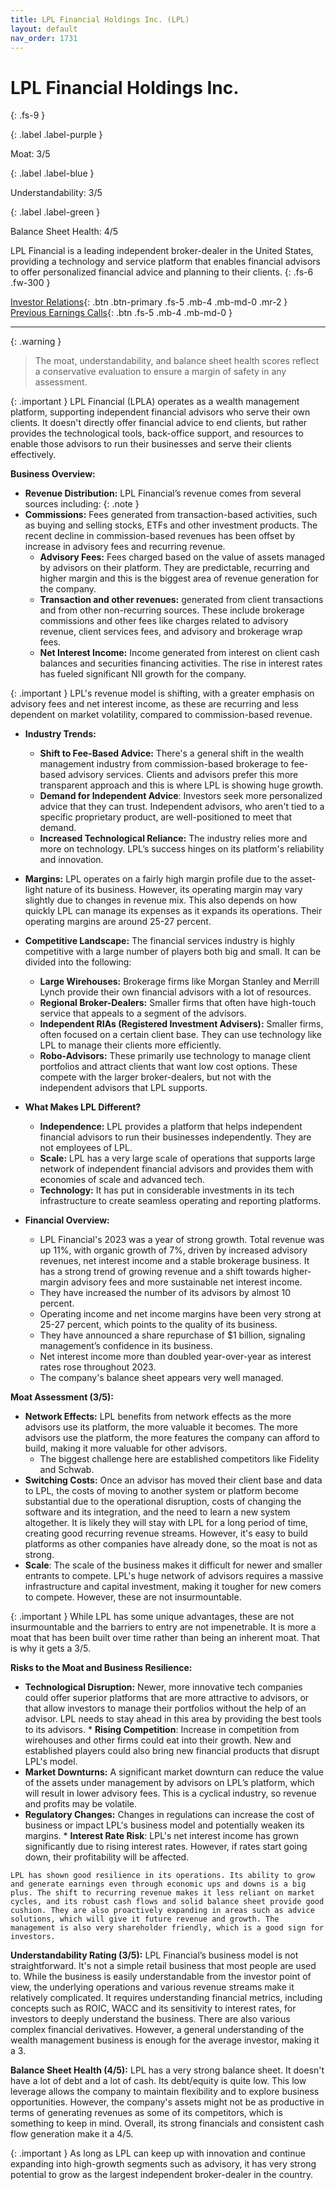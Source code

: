 ```yaml
---
title: LPL Financial Holdings Inc. (LPL)
layout: default
nav_order: 1731
---
```


# LPL Financial Holdings Inc.
{: .fs-9 }

{: .label .label-purple }

Moat: 3/5

{: .label .label-blue }

Understandability: 3/5

{: .label .label-green }

Balance Sheet Health: 4/5

LPL Financial is a leading independent broker-dealer in the United States, providing a technology and service platform that enables financial advisors to offer personalized financial advice and planning to their clients.
{: .fs-6 .fw-300 }

[Investor Relations](https://www.google.com/search?q=LPL+investor+relations){: .btn .btn-primary .fs-5 .mb-4 .mb-md-0 .mr-2 }
[Previous Earnings Calls](https://discountingcashflows.com/company/LPL/transcripts/){: .btn .fs-5 .mb-4 .mb-md-0 }

---

{: .warning }
>The moat, understandability, and balance sheet health scores reflect a conservative evaluation to ensure a margin of safety in any assessment.



{: .important }
LPL Financial (LPLA) operates as a wealth management platform, supporting independent financial advisors who serve their own clients.  It doesn't directly offer financial advice to end clients, but rather provides the technological tools, back-office support, and resources to enable those advisors to run their businesses and serve their clients effectively.

**Business Overview:**

*   **Revenue Distribution:** LPL Financial’s revenue comes from several sources including:
{: .note }
*   **Commissions:** Fees generated from transaction-based activities, such as buying and selling stocks, ETFs and other investment products. The recent decline in commission-based revenues has been offset by increase in advisory fees and recurring revenue.
    *  **Advisory Fees:** Fees charged based on the value of assets managed by advisors on their platform. They are predictable, recurring and higher margin and this is the biggest area of revenue generation for the company.
    *  **Transaction and other revenues:** generated from client transactions and from other non-recurring sources. These include brokerage commissions and other fees like charges related to advisory revenue, client services fees, and advisory and brokerage wrap fees.
    *   **Net Interest Income:** Income generated from interest on client cash balances and securities financing activities. The rise in interest rates has fueled significant NII growth for the company. 

{: .important }
LPL's revenue model is shifting, with a greater emphasis on advisory fees and net interest income, as these are recurring and less dependent on market volatility, compared to commission-based revenue.

*   **Industry Trends:**
    *   **Shift to Fee-Based Advice:** There's a general shift in the wealth management industry from commission-based brokerage to fee-based advisory services. Clients and advisors prefer this more transparent approach and this is where LPL is showing huge growth.
    *  **Demand for Independent Advice**: Investors seek more personalized advice that they can trust. Independent advisors, who aren't tied to a specific proprietary product, are well-positioned to meet that demand. 
    *   **Increased Technological Reliance:** The industry relies more and more on technology. LPL’s success hinges on its platform's reliability and innovation.

*   **Margins:** LPL operates on a fairly high margin profile due to the asset-light nature of its business. However, its operating margin may vary slightly due to changes in revenue mix. This also depends on how quickly LPL can manage its expenses as it expands its operations. Their operating margins are around 25-27 percent.

*   **Competitive Landscape:** The financial services industry is highly competitive with a large number of players both big and small. It can be divided into the following:
    *   **Large Wirehouses:** Brokerage firms like Morgan Stanley and Merrill Lynch provide their own financial advisors with a lot of resources.
    *  **Regional Broker-Dealers:** Smaller firms that often have high-touch service that appeals to a segment of the advisors.
    *  **Independent RIAs (Registered Investment Advisers):** Smaller firms, often focused on a certain client base. They can use technology like LPL to manage their clients more efficiently.
    *   **Robo-Advisors:** These primarily use technology to manage client portfolios and attract clients that want low cost options. These compete with the larger broker-dealers, but not with the independent advisors that LPL supports.
     
* **What Makes LPL Different?**
    * **Independence:** LPL provides a platform that helps independent financial advisors to run their businesses independently. They are not employees of LPL.
    * **Scale:** LPL has a very large scale of operations that supports large network of independent financial advisors and provides them with economies of scale and advanced tech.
    * **Technology:** It has put in considerable investments in its tech infrastructure to create seamless operating and reporting platforms.
     
 * **Financial Overview:**
   
    * LPL Financial's 2023 was a year of strong growth. Total revenue was up 11%, with organic growth of 7%, driven by increased advisory revenues, net interest income and a stable brokerage business. It has a strong trend of growing revenue and a shift towards higher-margin advisory fees and more sustainable net interest income.
    *  They have increased the number of its advisors by almost 10 percent.
    * Operating income and net income margins have been very strong at 25-27 percent, which points to the quality of its business.
    * They have announced a share repurchase of $1 billion, signaling management’s confidence in its business.
    * Net interest income more than doubled year-over-year as interest rates rose throughout 2023.
    *  The company's balance sheet appears very well managed.
    
   
**Moat Assessment (3/5):**

*   **Network Effects:** LPL benefits from network effects as the more advisors use its platform, the more valuable it becomes. The more advisors use the platform, the more features the company can afford to build, making it more valuable for other advisors.
    *  The biggest challenge here are established competitors like Fidelity and Schwab.
*   **Switching Costs:** Once an advisor has moved their client base and data to LPL, the costs of moving to another system or platform become substantial due to the operational disruption, costs of changing the software and its integration, and the need to learn a new system altogether. It is likely they will stay with LPL for a long period of time, creating good recurring revenue streams. However, it's easy to build platforms as other companies have already done, so the moat is not as strong.
*  **Scale**: The scale of the business makes it difficult for newer and smaller entrants to compete. LPL's huge network of advisors requires a massive infrastructure and capital investment, making it tougher for new comers to compete. However, these are not insurmountable.

{: .important }
While LPL has some unique advantages, these are not insurmountable and the barriers to entry are not impenetrable. It is more a moat that has been built over time rather than being an inherent moat. That is why it gets a 3/5.
   
   **Risks to the Moat and Business Resilience:**
   
   * **Technological Disruption:** Newer, more innovative tech companies could offer superior platforms that are more attractive to advisors, or that allow investors to manage their portfolios without the help of an advisor. LPL needs to stay ahead in this area by providing the best tools to its advisors.
    * **Rising Competition**: Increase in competition from wirehouses and other firms could eat into their growth. New and established players could also bring new financial products that disrupt LPL's model.
   *   **Market Downturns:**  A significant market downturn can reduce the value of the assets under management by advisors on LPL’s platform, which will result in lower advisory fees. This is a cyclical industry, so revenue and profits may be volatile.
   *   **Regulatory Changes:** Changes in regulations can increase the cost of business or impact LPL's business model and potentially weaken its margins.
    *   **Interest Rate Risk**: LPL's net interest income has grown significantly due to rising interest rates. However, if rates start going down, their profitability will be affected.

    LPL has shown good resilience in its operations. Its ability to grow and generate earnings even through economic ups and downs is a big plus. The shift to recurring revenue makes it less reliant on market cycles, and its robust cash flows and solid balance sheet provide good cushion. They are also proactively expanding in areas such as advice solutions, which will give it future revenue and growth. The management is also very shareholder friendly, which is a good sign for investors.

**Understandability Rating (3/5):**
    LPL Financial’s business model is not straightforward. It's not a simple retail business that most people are used to. While the business is easily understandable from the investor point of view, the underlying operations and various revenue streams make it relatively complicated.  It requires understanding financial metrics, including concepts such as ROIC, WACC and its sensitivity to interest rates, for investors to deeply understand the business. There are also various complex financial derivatives. However, a general understanding of the wealth management business is enough for the average investor, making it a 3.

**Balance Sheet Health (4/5):**
    LPL has a very strong balance sheet. It doesn't have a lot of debt and a lot of cash. Its debt/equity is quite low. This low leverage allows the company to maintain flexibility and to explore business opportunities. However, the company's assets might not be as productive in terms of generating revenues as some of its competitors, which is something to keep in mind. Overall, its strong financials and consistent cash flow generation make it a 4/5.

{: .important }
As long as LPL can keep up with innovation and continue expanding into high-growth segments such as advisory, it has very strong potential to grow as the largest independent broker-dealer in the country.
